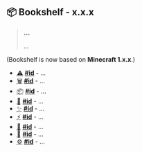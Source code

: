 ## 📦 Bookshelf - x.x.x

> **...**
>
> *...*

(Bookshelf is now based on **Minecraft 1.x.x**.)

- <abbr title="Breaking Changes">⚠️</abbr> **[#id](issue/pr)** - ...
- <abbr title="Deprecations">🗑️</abbr> **[#id](issue/pr)** - ...
- <abbr title="New Bundles">📦</abbr> **[#id](issue/pr)** - ...
- <abbr title="New Modules">🎉</abbr> **[#id](issue/pr)** - ...
- <abbr title="New Features">✨</abbr> **[#id](issue/pr)** - ...
- <abbr title="Enhancements">⚡</abbr> **[#id](issue/pr)** - ...
- <abbr title="Bug Fixes">🐛</abbr> **[#id](issue/pr)** - ...
- <abbr title="Documentation">📝</abbr> **[#id](issue/pr)** - ...
- <abbr title="GitHub & CI/CD">⚙️</abbr> **[#id](issue/pr)** - ...
